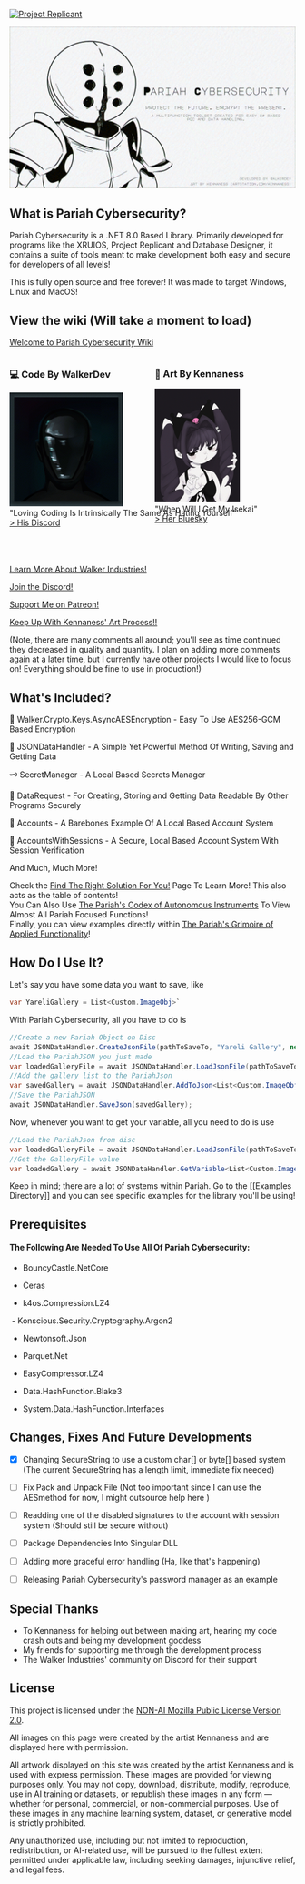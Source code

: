 [![Project Replicant](imgs/ProjectReplicant.png)](https://walkerdev.itch.io/project-replicant)

![Pariah Cybersec](imgs/PariahCybersec.png)

## What is Pariah Cybersecurity?

Pariah Cybersecurity is a .NET 8.0 Based Library. Primarily developed for programs like the XRUIOS, Project Replicant and Database Designer, it contains a suite of tools meant to make development both easy and secure for developers of all levels!

This is fully open source and free forever! It was made to target Windows, Linux and MacOS!

## View the wiki (Will take a moment to load) 
[Welcome to Pariah Cybersecurity Wiki](https://walker-industries-rnd.github.io/PariahCybersecurity/Welcome%20To%20Pariah%20Cybersecurity.html)

<div style="white-space: nowrap;">

<div style="display: inline-block; vertical-align: top; width: 48%; margin-right: 2%;">
  <h3>💻 Code By WalkerDev</h3>
  <img src="imgs/WalkerDev.png" alt="WalkerDev" height="200"><br>
  "Loving Coding Is Intrinsically The Same As Hating Yourself"<br>
  <a href="https://discord.gg/H8h8scsxtH">&gt; His Discord</a>
</div>

<div style="display: inline-block; vertical-align: top; width: 48%;">
  <h3>🎨 Art By Kennaness</h3>
<img src="imgs/Kennaness.png" alt="Ada" height="200"><br>
  "When Will I Get My Isekai"<br>
  <a href="https://bsky.app/profile/kennaness.bsky.social">&gt; Her Bluesky</a>
</div>

</div>

<br>
<br>

<br>

[Learn More About Walker Industries!](https://walkerindustries.xyz)

[Join the Discord!](https://discord.gg/H8h8scsxtH)

[Support Me on Patreon!](https://www.patreon.com/walkerdev)

[Keep Up With Kennaness' Art Process!!](https://www.artstation.com/kennaness)



(Note, there are many comments all around; you'll see as time continued they decreased in quality and quantity. I plan on adding more comments again at a later time, but I currently have other projects I would like to focus on! Everything should be fine to use in production!)


## What's Included?

🔐 Walker.Crypto.Keys.AsyncAESEncryption - Easy To Use AES256-GCM Based Encryption 

📄 JSONDataHandler - A Simple Yet Powerful Method Of Writing, Saving and Getting Data

🗝️ SecretManager - A Local Based Secrets Manager

📨 DataRequest - For Creating, Storing and Getting Data Readable By Other Programs Securely

👤 Accounts - A Barebones Example Of A Local Based Account System

🔐 AccountsWithSessions - A Secure, Local Based Account System With Session Verification


And Much, Much More!

Check the [Find The Right Solution For You!](https://walker-industries-rnd.github.io/PariahCybersecurity/PariahCybersecWiki/Look%20At%20These/Find%20The%20Right%20Solution%20For%20You!.html) Page To Learn More! This also acts as the table of contents!  
You Can Also Use [The Pariah's Codex of Autonomous Instruments](https://walker-industries-rnd.github.io/PariahCybersecurity/PariahCybersecWiki/Look%20At%20These/The%20Pariah's%20Codex%20of%20Autonomous%20Instruments.html) To View Almost All Pariah Focused Functions!  
Finally, you can view examples directly within [The Pariah's Grimoire of Applied Functionality](https://walker-industries-rnd.github.io/PariahCybersecurity/PariahCybersecWiki/Look%20At%20These/The%20Pariah's%20Grimoire%20of%20Applied%20Functionality.html)!



## How Do I Use It?

Let's say you have some data you want to save, like

```csharp
var YareliGallery = List<Custom.ImageObj>`
```

With Pariah Cybersecurity, all you have to do is

``` csharp
//Create a new Pariah Object on Disc
await JSONDataHandler.CreateJsonFile(pathToSaveTo, "Yareli Gallery", new JObject {} );
//Load the PariahJSON you just made
var loadedGalleryFile = await JSONDataHandler.LoadJsonFile(pathToSaveTo, "Yareli Gallery");
//Add the gallery list to the PariahJson
var savedGallery = await JSONDataHandler.AddToJson<List<Custom.ImageObj>>(loadedGalleryFile, "Gallery", YareliGallery, Password);
//Save the PariahJSON
await JSONDataHandler.SaveJson(savedGallery);
```

Now, whenever you want to get your variable, all you need to do is use

```csharp
//Load the PariahJson from disc
var loadedGalleryFile = await JSONDataHandler.LoadJsonFile(pathToSaveTo, "Yareli Gallery");
//Get the GalleryFile value
var loadedGallery = await JSONDataHandler.GetVariable<List<Custom.ImageObj>>(loadedGalleryFile, "Gallery", Password);
```

Keep in mind; there are a lot of systems within Pariah. Go to the [[Examples Directory]] and you can see specific examples for the library you'll be using!

## Prerequisites

#### The Following Are Needed To Use All Of Pariah Cybersecurity:

- BouncyCastle.NetCore

- Ceras

- k4os.Compression.LZ4

 - Konscious.Security.Cryptography.Argon2

- Newtonsoft.Json

- Parquet.Net

- EasyCompressor.LZ4

- Data.HashFunction.Blake3

- System.Data.HashFunction.Interfaces



## Changes, Fixes And Future Developments

- [X] Changing SecureString to use a custom char[] or byte[] based system (The current SecureString has a length limit, immediate fix needed)
- [ ] Fix Pack and Unpack File (Not too important since I can use the AESmethod for now, I might outsource help here )
- [ ] Readding one of the disabled signatures to the account with session system (Should still be secure without)
- [ ] Package Dependencies Into Singular DLL
- [ ] Adding more graceful error handling (Ha, like that's happening)
- [ ] Releasing Pariah Cybersecurity's password manager as an example


## Special Thanks

- To Kennaness for helping out between making art, hearing my code crash outs and being my development goddess
- My friends for supporting me through the development process
- The Walker Industries' community on Discord for their support


## License
This project is licensed under the [NON-AI Mozilla Public License Version 2.0](https://raw.githubusercontent.com/non-ai-licenses/non-ai-licenses/main/NON-AI-MPL-2.0).

All images on this page were created by the artist Kennaness and are displayed here with permission.


All artwork displayed on this site was created by the artist Kennaness and is used with express permission.
These images are provided for viewing purposes only.
You may not copy, download, distribute, modify, reproduce, use in AI training or datasets, or republish these images in any form — whether for personal, commercial, or non-commercial purposes.
Use of these images in any machine learning system, dataset, or generative model is strictly prohibited.

Any unauthorized use, including but not limited to reproduction, redistribution, or AI-related use, will  be pursued to the fullest extent permitted under applicable law, including seeking damages, injunctive relief, and legal fees.


